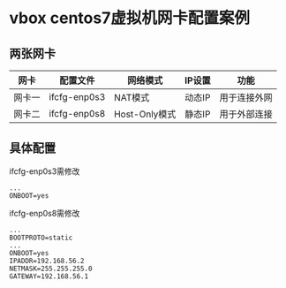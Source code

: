 # vbox centos7虚拟机网卡配置案例

## 两张网卡

| 网卡   | 配置文件     | 网络模式      | IP设置 | 功能         |
| ------ | ------------ | ------------- | ------ | ------------ |
| 网卡一 | ifcfg-enp0s3 | NAT模式       | 动态IP | 用于连接外网 |
| 网卡二 | ifcfg-enp0s8 | Host-Only模式 | 静态IP | 用于外部连接 |

## 具体配置

ifcfg-enp0s3需修改

    ...
    ONBOOT=yes

ifcfg-enp0s8需修改

    ...
    BOOTPROTO=static
    ...
    ONBOOT=yes
    IPADDR=192.168.56.2
    NETMASK=255.255.255.0
    GATEWAY=192.168.56.1
